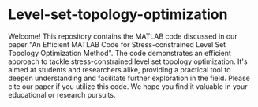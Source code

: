 # Level-set-topology-optimization
Welcome! This repository contains the MATLAB code discussed in our paper "An Efficient MATLAB Code for Stress-constrained Level Set Topology Optimization Method". The code demonstrates an efficient approach to tackle stress-constrained level set topology optimization. It's aimed at students and researchers alike, providing a practical tool to deepen understanding and facilitate further exploration in the field. Please cite our paper if you utilize this code. We hope you find it valuable in your educational or research pursuits.
